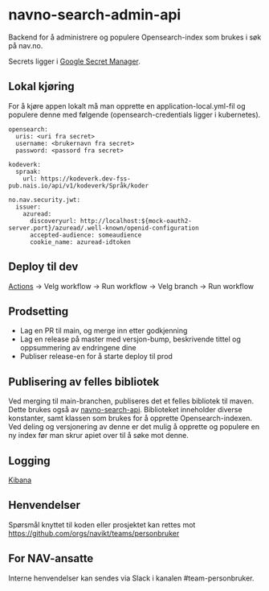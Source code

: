 # navno-search-admin-api
Backend for å administrere og populere Opensearch-index som brukes i søk på nav.no.

Secrets ligger i [Google Secret Manager](https://doc.nais.io/security/secrets/google-secrets-manager/).

## Lokal kjøring
For å kjøre appen lokalt må man opprette en application-local.yml-fil og populere denne med følgende  (opensearch-credentials ligger i kubernetes).

```
opensearch:
  uris: <uri fra secret>
  username: <brukernavn fra secret>
  password: <passord fra secret>

kodeverk:
  spraak:
    url: https://kodeverk.dev-fss-pub.nais.io/api/v1/kodeverk/Språk/koder

no.nav.security.jwt:
  issuer:
    azuread:
      discoveryurl: http://localhost:${mock-oauth2-server.port}/azuread/.well-known/openid-configuration
      accepted-audience: someaudience
      cookie_name: azuread-idtoken
```

## Deploy til dev

[Actions](https://github.com/navikt/navno-search-admin-api/actions) -> Velg workflow -> Run workflow -> Velg branch -> Run workflow

## Prodsetting

-   Lag en PR til main, og merge inn etter godkjenning
-   Lag en release på master med versjon-bump, beskrivende tittel og oppsummering av endringene dine
-   Publiser release-en for å starte deploy til prod

## Publisering av felles bibliotek

Ved merging til main-branchen, publiseres det et felles bibliotek til maven. Dette brukes også av [navno-search-api](https://github.com/navikt/navno-search-api). Biblioteket inneholder diverse konstanter, samt klassen som brukes for å opprette Opensearch-indexen. Ved deling og versjonering av denne er det mulig å opprette og populere en ny index før man skrur apiet over til å søke mot denne.

## Logging

[Kibana](https://logs.adeo.no/app/discover#/view/ea9b29d0-aa35-11ee-991c-09effcd7b5da)

## Henvendelser

Spørsmål knyttet til koden eller prosjektet kan rettes mot https://github.com/orgs/navikt/teams/personbruker

## For NAV-ansatte

Interne henvendelser kan sendes via Slack i kanalen #team-personbruker.